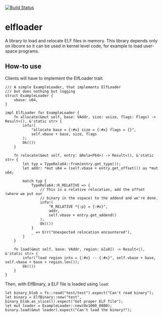 [![Build Status](https://travis-ci.org/gz/rust-elfloader.svg?branch=master)](https://travis-ci.org/gz/rust-elfloader)

# elfloader

A library to load and relocate ELF files in memory. This library depends only on
libcore so it can be used in kernel level code, for example to
load user-space programs.

## How-to use
Clients will have to implement the ElfLoader trait:

```
/// A simple ExampleLoader, that implements ElfLoader
/// but does nothing but logging
struct ExampleLoader {
    vbase: u64,
}

impl ElfLoader for ExampleLoader {
    fn allocate(&mut self, base: VAddr, size: usize, flags: Flags) -> Result<(), &'static str> {
        info!(
            "allocate base = {:#x} size = {:#x} flags = {}",
            self.vbase + base, size, flags
        );
        Ok(())
    }

    fn relocate(&mut self, entry: &Rela<P64>) -> Result<(), &'static str> {
        let typ = TypeRela64::from(entry.get_type());
        let addr: *mut u64 = (self.vbase + entry.get_offset()) as *mut u64;

        match typ {
            TypeRela64::R_RELATIVE => {
                // This is a relative relocation, add the offset (where we put our
                // binary in the vspace) to the addend and we're done.
                info!(
                    "R_RELATIVE *{:p} = {:#x}",
                    addr,
                    self.vbase + entry.get_addend()
                );
                Ok(())
            }
            _ => Err("Unexpected relocation encountered"),
        }
    }

    fn load(&mut self, base: VAddr, region: &[u8]) -> Result<(), &'static str> {
        info!("load region into = {:#x} -- {:#x}", self.vbase + base, self.vbase + base + region.len());
        Ok(())
    }
}
```

Then, with ElfBinary, a ELF file is loaded using `load`:

```
let binary_blob = fs::read("test/test").expect("Can't read binary");
let binary = ElfBinary::new("test", binary_blob.as_slice()).expect("Got proper ELF file");
let mut loader = ExampleLoader::new(0x1000_0000);
binary.load(&mut loader).expect("Can't load the binary?");
```